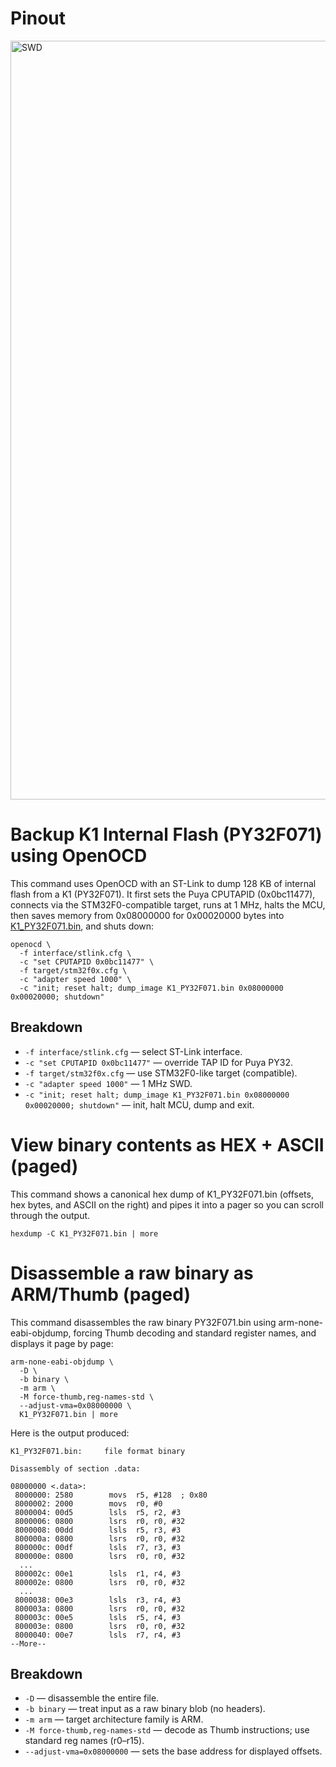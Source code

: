 # Pinout

<img width="1512" height="1214" alt="SWD" src="https://github.com/user-attachments/assets/66622e95-c0b1-4794-9f59-1c7b598117a5" />

# Backup K1 Internal Flash (PY32F071) using OpenOCD

This command uses OpenOCD with an ST-Link to dump 128 KB of internal flash from a K1 (PY32F071). It first sets the Puya CPUTAPID (0x0bc11477), connects via the STM32F0-compatible target, runs at 1 MHz, halts the MCU, then saves memory from 0x08000000 for 0x00020000 bytes into [K1_PY32F071.bin](https://github.com/armel/k1-teardown/blob/main/openocd/K1_PY32F071.bin), and shuts down:

```
openocd \
  -f interface/stlink.cfg \
  -c "set CPUTAPID 0x0bc11477" \
  -f target/stm32f0x.cfg \
  -c "adapter speed 1000" \
  -c "init; reset halt; dump_image K1_PY32F071.bin 0x08000000 0x00020000; shutdown"
```

## Breakdown

- `-f interface/stlink.cfg` — select ST-Link interface.
- `-c "set CPUTAPID 0x0bc11477"` — override TAP ID for Puya PY32.
- `-f target/stm32f0x.cfg` — use STM32F0-like target (compatible).
- `-c "adapter speed 1000"` — 1 MHz SWD.
- `-c "init; reset halt; dump_image K1_PY32F071.bin 0x08000000 0x00020000; shutdown"` — init, halt MCU, dump and exit.

# View binary contents as HEX + ASCII (paged)

This command shows a canonical hex dump of K1_PY32F071.bin (offsets, hex bytes, and ASCII on the right) and pipes it into a pager so you can scroll through the output.

`hexdump -C K1_PY32F071.bin | more`

# Disassemble a raw binary as ARM/Thumb (paged)

This command disassembles the raw binary PY32F071.bin using arm-none-eabi-objdump, forcing Thumb decoding and standard register names, and displays it page by page:

```
arm-none-eabi-objdump \
  -D \
  -b binary \
  -m arm \
  -M force-thumb,reg-names-std \
  --adjust-vma=0x08000000 \
  K1_PY32F071.bin | more
```

Here is the output produced:

```
K1_PY32F071.bin:     file format binary

Disassembly of section .data:

08000000 <.data>:
 8000000: 2580        movs  r5, #128  ; 0x80
 8000002: 2000        movs  r0, #0
 8000004: 00d5        lsls  r5, r2, #3
 8000006: 0800        lsrs  r0, r0, #32
 8000008: 00dd        lsls  r5, r3, #3
 800000a: 0800        lsrs  r0, r0, #32
 800000c: 00df        lsls  r7, r3, #3
 800000e: 0800        lsrs  r0, r0, #32
  ...
 800002c: 00e1        lsls  r1, r4, #3
 800002e: 0800        lsrs  r0, r0, #32
  ...
 8000038: 00e3        lsls  r3, r4, #3
 800003a: 0800        lsrs  r0, r0, #32
 800003c: 00e5        lsls  r5, r4, #3
 800003e: 0800        lsrs  r0, r0, #32
 8000040: 00e7        lsls  r7, r4, #3
--More--
```

## Breakdown

- `-D` — disassemble the entire file.
- `-b binary` — treat input as a raw binary blob (no headers).
- `-m arm` — target architecture family is ARM.
- `-M force-thumb,reg-names-std` — decode as Thumb instructions; use standard reg names (r0–r15).
- `--adjust-vma=0x08000000` — sets the base address for displayed offsets. 
